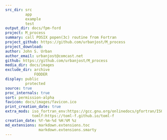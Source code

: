 ```yaml
---
src_dir: src
         app
         example
         test
output_dir: docs/fpm-ford
project: M_process
summary: call POSIX popen(3c) routine from Fortran
project_github: https://github.com/urbanjost/M_process
project_download:
author: John S. Urban
author_email: urbanjost@comcast.net
github: https://github.com/urbanjost/M_process
media_dir: docs/images
exclude_dir: archive
             FODDER
display: public
         protected
source: true
proc_internals: true
sort: permission-alpha
favicon: docs/images/favicon.ico
print_creation_date: true
extra_mods: iso_fortran_env:https://gcc.gnu.org/onlinedocs/gfortran/ISO_005fFORTRAN_005fENV.html
            tomlf:https://toml-f.github.io/toml-f
creation_date: %Y-%m-%d %H:%M %z
md_extensions: markdown.extensions.toc
               markdown.extensions.smarty
---
```

